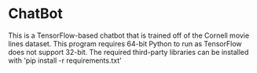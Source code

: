 # ChatBot
This is a TensorFlow-based chatbot that is trained off of the Cornell movie lines dataset.
This program requires 64-bit Python to run as TensorFlow does not support 32-bit.
The required third-party libraries can be installed with 'pip install -r requirements.txt'
